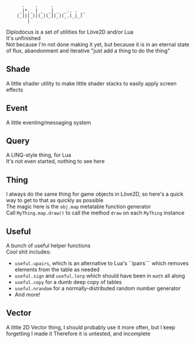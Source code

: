 ```
	  .    .     .
	 _|*._ | _  _| _  _.. . __
	(_]|[_)|(_)(_](_)(_.(_|_)
	    |
```


Diplodocus is a set of utilities for Löve2D and/or Lua   
It's unfinished   
Not because I'm not done making it yet, but because it is in an eternal state of flux, abandonment and iterative "just add a thing to do the thing"   


## Shade

A little shader utility to make little shader stacks to easily apply screen effects   

## Event

A little eventing/messaging system   

## Query

A LINQ-style thing, for Lua  
It's not even started, nothing to see here

## Thing

I always do the same thing for game objects in Löve2D, so here's a quick way to get to that as quickly as possible   
The magic here is the ```obj.map``` metatable function generator   
Call ```MyThing.map.draw()``` to call the method ```draw``` on each ```MyThing``` instance

## Useful

A bunch of useful helper functions   
Cool shit includes:

* ```useful.upairs```, which is an alternative to Lua's ``ìpairs``` which removes elements from the table as needed
* ```useful.sign``` and ```useful.lerp``` which should have been in ```math``` all along
* ```useful.copy``` for a dumb deep copy of tables
* ```useful.nrandom``` for a normally-distributed random number generator
* And more!  


## Vector

A little 2D Vector thing, I should probably use it more often, but I keep forgetting I made it
Therefore it is untested, and incomplete